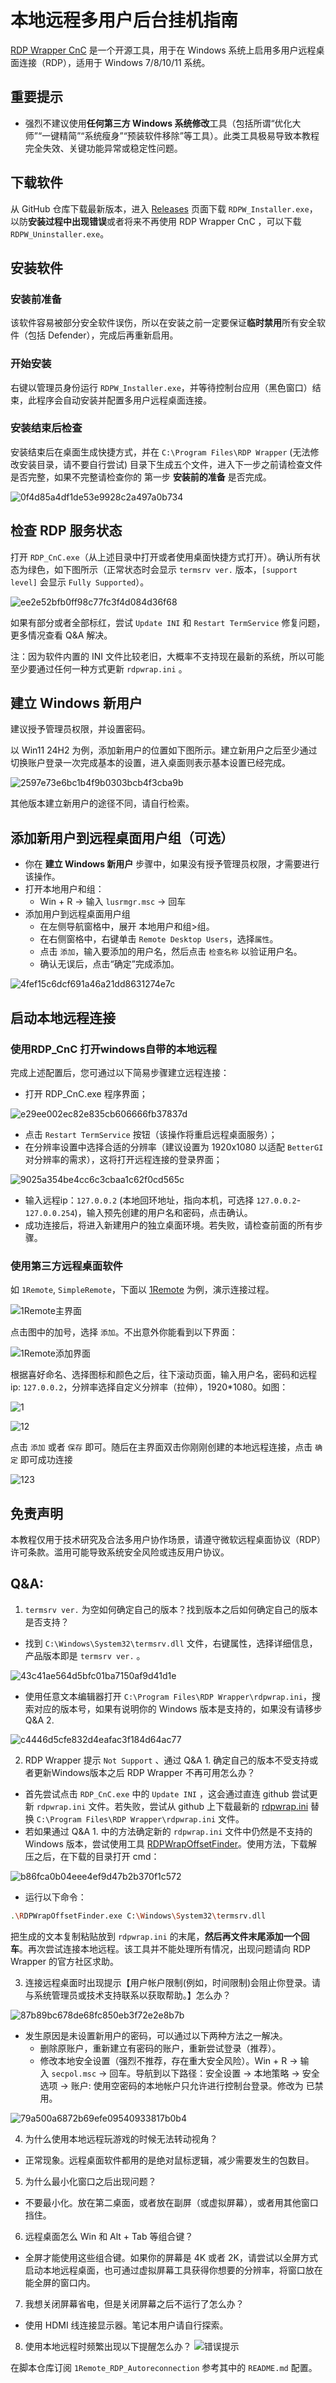 # 本地远程多用户后台挂机指南
[RDP Wrapper CnC](https://github.com/sebaxakerhtc/rdpwrap) 是一个开源工具，用于在 Windows 系统上启用多用户远程桌面连接（RDP），适用于 Windows 7/8/10/11 系统。

## 重要提示
- 强烈不建议使用**任何第三方 Windows 系统修改**工具（包括所谓“优化大师”“一键精简”“系统瘦身”“预装软件移除”等工具）。此类工具极易导致本教程完全失效、关键功能异常或稳定性问题。

## 下载软件
从 GitHub 仓库下载最新版本，进入 [Releases](https://github.com/sebaxakerhtc/rdpwrap/releases/tag/v1.8.9.9) 页面下载 `RDPW_Installer.exe`，以防**安装过程中出现错误**或者将来不再使用 RDP Wrapper CnC ，可以下载 `RDPW_Uninstaller.exe`。
## 安装软件
### 安装前准备
该软件容易被部分安全软件误伤，所以在安装之前一定要保证**临时禁用**所有安全软件（包括 Defender），完成后再重新启用。
### 开始安装
右键以管理员身份运行 `RDPW_Installer.exe`，并等待控制台应用（黑色窗口）结束，此程序会自动安装并配置多用户远程桌面连接。
### 安装结束后检查
安装结束后在桌面生成快捷方式，并在 `C:\Program Files\RDP Wrapper` (无法修改安装目录，请不要自行尝试) 目录下生成五个文件，进入下一步之前请检查文件是否完整，如果不完整请检查你的 第一步 **安装前的准备** 是否完成。

![0f4d85a4df1de53e9928c2a497a0b734](https://github.com/user-attachments/assets/adfc54d2-b86c-45fd-9ab3-03c235ad1e59)

## 检查 RDP 服务状态
打开 `RDP_CnC.exe`（从上述目录中打开或者使用桌面快捷方式打开）。确认所有状态为绿色，如下图所示（正常状态时会显示 `termsrv ver.` 版本，`[support level]` 会显示 `Fully Supported`）。

![ee2e52bfb0ff98c77fc3f4d084d36f68](https://github.com/user-attachments/assets/9308e153-1adb-47a0-ade1-06e3db286c97)

如果有部分或者全部标红，尝试 `Update INI` 和 `Restart TermService` 修复问题，更多情况查看 Q&A 解决。

注：因为软件内置的 INI 文件比较老旧，大概率不支持现在最新的系统，所以可能至少要通过任何一种方式更新  `rdpwrap.ini` 。

## 建立 Windows 新用户
建议授予管理员权限，并设置密码。

以 Win11 24H2 为例，添加新用户的位置如下图所示。建立新用户之后至少通过切换账户登录一次完成基本的设置，进入桌面则表示基本设置已经完成。

![2597e73e6bc1b4f9b0303bcb4f3cba9b](https://github.com/user-attachments/assets/25a9edca-d681-445f-a10b-76010ba75e4c)

其他版本建立新用户的途径不同，请自行检索。
## 添加新用户到远程桌面用户组（可选）
- 你在 **建立 Windows 新用户** 步骤中，如果没有授予管理员权限，才需要进行该操作。
- 打开本地用户和组：
  - Win + R → 输入 `lusrmgr.msc` → 回车
- 添加用户到远程桌面用户组
  - 在左侧导航窗格中，展开 本地用户和组>组。
  - 在右侧窗格中，右键单击 `Remote Desktop Users`，选择`属性`。
  - 点击 `添加`，输入要添加的用户名，然后点击 `检查名称` 以验证用户名。
  - 确认无误后，点击“确定”完成添加。

![4fef15c6dcf691a46a21dd8631274e7c](https://github.com/user-attachments/assets/1d50ffa5-f4a8-4cf8-8082-ad3304356883)


## 启动本地远程连接
### 使用RDP_CnC 打开windows自带的本地远程
完成上述配置后，您可通过以下简易步骤建立远程连接：
- 打开 RDP_CnC.exe 程序界面；

![e29ee002ec82e835cb606666fb37837d](https://github.com/user-attachments/assets/a44f3aa8-e88c-4f9b-b58b-99f2c51b785e)
- 点击  `Restart TermService` 按钮（该操作将重启远程桌面服务）；
- 在分辨率设置中选择合适的分辨率（建议设置为 1920x1080 以适配 `BetterGI` 对分辨率的需求），这将打开远程连接的登录界面；

![9025a354be4cc6c3cbaa1c62f0cd565c](https://github.com/user-attachments/assets/f8977348-fd52-4947-a485-da6f48daa1ae)

- 输入远程ip：`127.0.0.2` (本地回环地址，指向本机，可选择 `127.0.0.2`- `127.0.0.254`)，输入预先创建的用户名和密码，点击确认。
- 成功连接后，将进入新建用户的独立桌面环境。若失败，请检查前面的所有步骤。
### 使用第三方远程桌面软件
如 `1Remote`, `SimpleRemote`，下面以 [1Remote](https://1remote.org/zh-cn/) 为例，演示连接过程。

![1Remote主界面](https://github.com/user-attachments/assets/e17cc9db-9fcc-400c-a6f5-5dfacfd3c759)

点击图中的加号，选择 `添加`。不出意外你能看到以下界面：

![1Remote添加界面](https://github.com/user-attachments/assets/b27935a5-93f3-4972-96d8-9b73c8e2d4f5)

根据喜好命名、选择图标和颜色之后，往下滚动页面，输入用户名，密码和远程ip: `127.0.0.2`，分辨率选择自定义分辨率（拉伸），1920*1080。如图：

![1](https://github.com/user-attachments/assets/69ea322a-eaad-40e3-94c7-5aa0e6b5b57a)

![12](https://github.com/user-attachments/assets/92d18db7-1264-4cbc-bbcd-0531bcd353a3)

点击 `添加` 或者 `保存` 即可。随后在主界面双击你刚刚创建的本地远程连接，点击 `确定` 即可成功连接

![123](https://github.com/user-attachments/assets/7e3defe8-40e3-4ea3-b764-09bce4c565fd)

## 免责声明
本教程仅用于技术研究及合法多用户协作场景，请遵守微软远程桌面协议（RDP）许可条款。滥用可能导致系统安全风险或违反用户协议。

## Q&A: 
1. `termsrv ver.` 为空如何确定自己的版本？找到版本之后如何确定自己的版本是否支持？
- 找到 `C:\Windows\System32\termsrv.dll` 文件，右键属性，选择详细信息，产品版本即是 `termsrv ver.` 。

![43c41ae564d5bfc01ba7150af9d41d1e](https://github.com/user-attachments/assets/eac4d80e-ad29-4231-ad57-9e6eaea41c68)
- 使用任意文本编辑器打开 `C:\Program Files\RDP Wrapper\rdpwrap.ini`，搜索对应的版本号，如果有说明你的 Windows 版本是支持的，如果没有请移步 Q&A 2.

![c4446d5cfe832d4eafac3f184d64ac77](https://github.com/user-attachments/assets/4b838090-7866-465f-883d-1be7d2407048)

2.  RDP Wrapper 提示 `Not Support` 、通过 Q&A 1. 确定自己的版本不受支持或者更新Windows版本之后 RDP Wrapper 不再可用怎么办？
- 首先尝试点击 `RDP_CnC.exe` 中的 `Update INI` ，这会通过直连 github 尝试更新  `rdpwrap.ini` 文件。若失败，尝试从 github 上下载最新的 [rdpwrap.ini](https://github.com/sebaxakerhtc/rdpwrap.ini) 替换 `C:\Program Files\RDP Wrapper\rdpwrap.ini` 文件。
- 若如果通过 Q&A 1. 中的方法确定新的  `rdpwrap.ini` 文件中仍然是不支持的 Windows 版本，尝试使用工具 [RDPWrapOffsetFinder](https://github.com/llccd/RDPWrapOffsetFinder)。使用方法，下载解压之后，在下载的目录打开 cmd：

![b86fca0b04eee4ef9d47b2b370f1c572](https://github.com/user-attachments/assets/e1b542ec-700b-414b-96c9-d00a963caebe)

- 运行以下命令：
```bash
.\RDPWrapOffsetFinder.exe C:\Windows\System32\termsrv.dll
```
把生成的文本复制粘贴放到 `rdpwrap.ini` 的末尾，**然后再文件末尾添加一个回车**。再次尝试连接本地远程。该工具并不能处理所有情况，出现问题请向 RDP Wrapper 的官方社区求助。

3. 连接远程桌面时出现提示【用户帐户限制(例如，时间限制)会阻止你登录。请与系统管理员或技术支持联系以获取帮助。】怎么办？

![87b89bc678de68fc850eb3f72e2e8b7b](https://github.com/user-attachments/assets/03140d9b-b843-4442-b5dd-4219b9e4c5d2)

- 发生原因是未设置新用户的密码，可以通过以下两种方法之一解决。
  - 删除原账户，重新建立有密码的账户，重新尝试登录（推荐）。
  - 修改本地安全设置（强烈不推荐，存在重大安全风险）。Win + R → 输入 `secpol.msc` → 回车。导航到以下路径：安全设置 → 本地策略 → 安全选项 → 账户: 使用空密码的本地帐户只允许进行控制台登录。修改为 已禁用。



![79a500a6872b69efe09540933817b0b4](https://github.com/user-attachments/assets/54415f20-fff9-4810-9e02-a5141ea34403)


4. 为什么使用本地远程玩游戏的时候无法转动视角？
- 正常现象。远程桌面软件都用的是绝对鼠标逻辑，减少需要发生的包数目。

5. 为什么最小化窗口之后出现问题？
- 不要最小化。放在第二桌面，或者放在副屏（或虚拟屏幕），或者用其他窗口挡住。

6. 远程桌面怎么 Win 和 Alt + Tab 等组合键？
- 全屏才能使用这些组合键。如果你的屏幕是 4K 或者 2K，请尝试以全屏方式启动本地远程桌面，也可通过虚拟屏幕工具获得你想要的分辨率，将窗口放在能全屏的窗口内。

7. 我想关闭屏幕省电，但是关闭屏幕之后不运行了怎么办？
- 使用 HDMI 线连接显示器。笔记本用户请自行探索。

8. 使用本地远程时频繁出现以下提醒怎么办？
![错误提示](https://github.com/user-attachments/assets/7f64ad91-6846-4de1-a464-1aac073362df)

在脚本仓库订阅 `1Remote_RDP_Autoreconnection` 参考其中的 `README.md` 配置。








